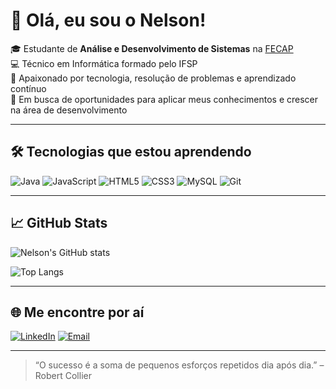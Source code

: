 # 👋 Olá, eu sou o Nelson!

🎓 Estudante de **Análise e Desenvolvimento de Sistemas** na [FECAP](https://www.fecap.br)  
💻 Técnico em Informática formado pelo IFSP  
🚀 Apaixonado por tecnologia, resolução de problemas e aprendizado contínuo  
🎯 Em busca de oportunidades para aplicar meus conhecimentos e crescer na área de desenvolvimento

---

## 🛠️ Tecnologias que estou aprendendo

![Java](https://img.shields.io/badge/Java-ED8B00?style=for-the-badge&logo=java&logoColor=white)
![JavaScript](https://img.shields.io/badge/JavaScript-F7DF1E?style=for-the-badge&logo=javascript&logoColor=black)
![HTML5](https://img.shields.io/badge/HTML5-E34F26?style=for-the-badge&logo=html5&logoColor=white)
![CSS3](https://img.shields.io/badge/CSS3-1572B6?style=for-the-badge&logo=css3&logoColor=white)
![MySQL](https://img.shields.io/badge/MySQL-00758F?style=for-the-badge&logo=mysql&logoColor=white)
![Git](https://img.shields.io/badge/Git-F05032?style=for-the-badge&logo=git&logoColor=white)

---

## 📈 GitHub Stats

![Nelson's GitHub stats](https://github-readme-stats.vercel.app/api?username=seu-usuario&show_icons=true&theme=dracula&count_private=true)

![Top Langs](https://github-readme-stats.vercel.app/api/top-langs/?username=seu-usuario&layout=compact&theme=dracula)

---

## 🌐 Me encontre por aí

[![LinkedIn](https://img.shields.io/badge/-LinkedIn-0077B5?style=for-the-badge&logo=linkedin&logoColor=white)](https://www.linkedin.com/in/seu-linkedin)
[![Email](https://img.shields.io/badge/-Email-D14836?style=for-the-badge&logo=gmail&logoColor=white)](mailto:seuemail@gmail.com)

---

> “O sucesso é a soma de pequenos esforços repetidos dia após dia.” – Robert Collier
